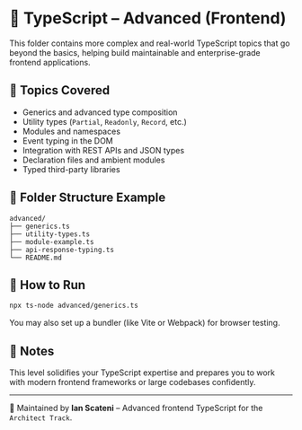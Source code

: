 # 🔷 TypeScript – Advanced (Frontend)

This folder contains more complex and real-world TypeScript topics that go beyond the basics, helping build maintainable and enterprise-grade frontend applications.

## 🧠 Topics Covered

- Generics and advanced type composition
- Utility types (`Partial`, `Readonly`, `Record`, etc.)
- Modules and namespaces
- Event typing in the DOM
- Integration with REST APIs and JSON types
- Declaration files and ambient modules
- Typed third-party libraries

## 📁 Folder Structure Example

```
advanced/
├── generics.ts
├── utility-types.ts
├── module-example.ts
├── api-response-typing.ts
└── README.md
```

## 🚀 How to Run

```bash
npx ts-node advanced/generics.ts
```

You may also set up a bundler (like Vite or Webpack) for browser testing.

## 📌 Notes

This level solidifies your TypeScript expertise and prepares you to work with modern frontend frameworks or large codebases confidently.

---
📄 Maintained by **Ian Scateni** – Advanced frontend TypeScript for the `Architect Track`.